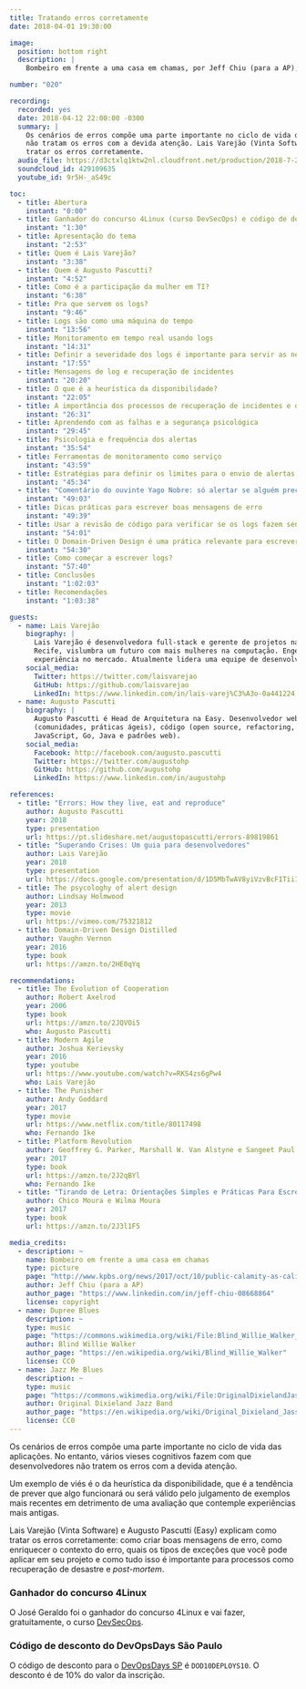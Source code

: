```yaml
---
title: Tratando erros corretamente
date: 2018-04-01 19:30:00

image:
  position: bottom right
  description: |
    Bombeiro em frente a uma casa em chamas, por Jeff Chiu (para a AP), todos os direitos reservados.

number: "020"

recording:
  recorded: yes
  date: 2018-04-12 22:00:00 -0300
  summary: |
    Os cenários de erros compõe uma parte importante no ciclo de vida das aplicações. No entanto, muitos desenvolvedores
    não tratam os erros com a devida atenção. Lais Varejão (Vinta Software) e Augusto Pascutti (Easy) explicam como
    tratar os erros corretamente.
  audio_file: https://d3ctxlq1ktw2nl.cloudfront.net/production/2018-7-26/4256297-44100-2-831b2767dbce1.m4a
  soundcloud_id: 429109635
  youtube_id: 9r5H-_aS49c

toc:
  - title: Abertura
    instant: "0:00"
  - title: Ganhador do concurso 4Linux (curso DevSecOps) e código de desconto para o DevOpsDays SP
    instant: "1:30"
  - title: Apresentação do tema
    instant: "2:53"
  - title: Quem é Lais Varejão?
    instant: "3:38"
  - title: Quem é Augusto Pascutti?
    instant: "4:52"
  - title: Como é a participação da mulher em TI?
    instant: "6:38"
  - title: Pra que servem os logs?
    instant: "9:46"
  - title: Logs são como uma máquina do tempo
    instant: "13:56"
  - title: Monitoramento em tempo real usando logs
    instant: "14:31"
  - title: Definir a severidade dos logs é importante para servir as necessidades dos diferentes usuários
    instant: "17:55"
  - title: Mensagens de log e recuperação de incidentes
    instant: "20:20"
  - title: O que é a heurística da disponibilidade?
    instant: "22:05"
  - title: A importância dos processos de recuperação de incidentes e o caso GitLab
    instant: "26:31"
  - title: Aprendendo com as falhas e a segurança psicológica
    instant: "29:45"
  - title: Psicologia e frequência dos alertas
    instant: "35:54"
  - title: Ferramentas de monitoramento como serviço
    instant: "43:59"
  - title: Estratégias para definir os limites para o envio de alertas e alinhamento com as pessoas de negócio
    instant: "45:34"
  - title: "Comentário do ouvinte Yago Nobre: só alertar se alguém precisar fazer alguma coisa"
    instant: "49:03"
  - title: Dicas práticas para escrever boas mensagens de erro
    instant: "49:39"
  - title: Usar a revisão de código para verificar se os logs fazem sentido
    instant: "54:01"
  - title: O Domain-Driven Design é uma prática relevante para escrever boas mensagens de log
    instant: "54:30"
  - title: Como começar a escrever logs?
    instant: "57:40"
  - title: Conclusões
    instant: "1:02:03"
  - title: Recomendações
    instant: "1:03:38"

guests:
  - name: Lais Varejão
    biography: |
      Lais Varejão é desenvolvedora full-stack e gerente de projetos na Vinta Software. Organizadora do Django Girls
      Recife, vislumbra um futuro com mais mulheres na computação. Engenheira de Software por formação, tem 6 anos de
      experiência no mercado. Atualmente lidera uma equipe de desenvolvimento onde aplica metodologias ágeis.
    social_media:
      Twitter: https://twitter.com/laisvarejao
      GitHub: https://github.com/laisvarejao
      LinkedIn: https://www.linkedin.com/in/lais-varej%C3%A3o-0a441224
  - name: Augusto Pascutti
    biography: |
      Augusto Pascutti é Head de Arquitetura na Easy. Desenvolvedor web há mais de 10 anos, é apaixonado sobre pessoas
      (comunidades, práticas ágeis), código (open source, refactoring, Integração Contínua) e linguagens (PHP,
      JavaScript, Go, Java e padrões web).
    social_media:
      Facebook: http://facebook.com/augusto.pascutti
      Twitter: https://twitter.com/augustohp
      GitHub: https://github.com/augustohp
      LinkedIn: https://www.linkedin.com/in/augustohp

references:
  - title: "Errors: How they live, eat and reproduce"
    author: Augusto Pascutti
    year: 2018
    type: presentation
    url: https://pt.slideshare.net/augustopascutti/errors-89819861
  - title: "Superando Crises: Um guia para desenvolvedores"
    author: Lais Varejão
    year: 2018
    type: presentation
    url: https://docs.google.com/presentation/d/1D5MbTwAV8yiVzvBcF1TiiI6N_qs4nEMMPp8cldkmzHo/edit#slide=id.p
  - title: The psycologhy of alert design
    author: Lindsay Holmwood
    year: 2013
    type: movie
    url: https://vimeo.com/75321812
  - title: Domain-Driven Design Distilled
    author: Vaughn Vernon
    year: 2016
    type: book
    url: https://amzn.to/2HE0qYq

recommendations:
  - title: The Evolution of Cooperation
    author: Robert Axelrod
    year: 2006
    type: book
    url: https://amzn.to/2JQVOi5
    who: Augusto Pascutti
  - title: Modern Agile
    author: Joshua Kerievsky
    year: 2016
    type: youtube
    url: https://www.youtube.com/watch?v=RKS4zs6gPw4
    who: Lais Varejão
  - title: The Punisher
    author: Andy Goddard
    year: 2017
    type: movie
    url: https://www.netflix.com/title/80117498
    who: Fernando Ike
  - title: Platform Revolution
    author: Geoffrey G. Parker, Marshall W. Van Alstyne e Sangeet Paul Choudary
    year: 2017
    type: book
    url: https://amzn.to/2J2qBYl
    who: Fernando Ike
  - title: "Tirando de Letra: Orientações Simples e Práticas Para Escrever Bem"
    author: Chico Moura e Wilma Moura
    year: 2017
    type: book
    url: https://amzn.to/2J3l1F5

media_credits:
  - description: ~
    name: Bombeiro em frente a uma casa em chamas
    type: picture
    page: "http://www.kpbs.org/news/2017/oct/10/public-calamity-as-california-wildfires-leave"
    author: Jeff Chiu (para a AP)
    author_page: "https://www.linkedin.com/in/jeff-chiu-08668864"
    license: copyright
  - name: Dupree Blues
    description: ~
    type: music
    page: "https://commons.wikimedia.org/wiki/File:Blind_Willie_Walker_-_Dupree_Blues.ogg"
    author: Blind Willie Walker
    author_page: "https://en.wikipedia.org/wiki/Blind_Willie_Walker"
    license: CC0
  - name: Jazz Me Blues
    description: ~
    type: music
    page: "https://commons.wikimedia.org/wiki/File:OriginalDixielandJassBand-JazzMeBlues.ogg"
    author: Original Dixieland Jazz Band
    author_page: "https://en.wikipedia.org/wiki/Original_Dixieland_Jass_Band"
    license: CC0
---
```


Os cenários de erros compõe uma parte importante no ciclo de vida das aplicações. No entanto, vários vieses cognitivos
fazem com que desenvolvedores não tratem os erros com a devida atenção.

Um exemplo de viés é o da heurística da disponibilidade, que é a tendência de prever que algo funcionará ou será válido
pelo julgamento de exemplos mais recentes em detrimento de uma avaliação que contemple experiências mais antigas.

Lais Varejão (Vinta Software) e Augusto Pascutti (Easy) explicam como tratar os erros corretamente: como criar boas
mensagens de erro, como enriquecer o contexto do erro, quais os tipos de exceções que você pode aplicar em seu projeto
e como tudo isso é importante para processos como recuperação de desastre e *post-mortem*.

### Ganhador do concurso 4Linux

O José Geraldo foi o ganhador do concurso 4Linux e vai fazer, gratuitamente, o curso
[DevSecOps](https://www.4linux.com.br/curso/devsecops).

### Código de desconto do DevOpsDays São Paulo

O código de desconto para o [DevOpsDays SP](https://www.devopsdays.org/events/2018-sao-paulo/welcome/) é
`DOD10DEPLOYS10`. O desconto é de 10% do valor da inscrição.
